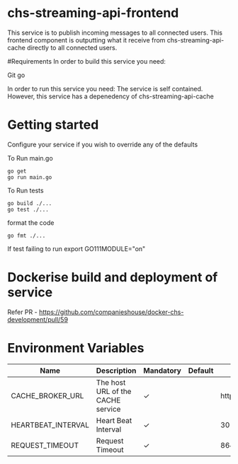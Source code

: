 # chs-streaming-api-frontend
This service is to publish incoming messages to all connected users.
This frontend component is outputting what it receive from chs-streaming-api-cache directly to all connected users.

#Requirements
In order to build this service you need:

Git
go

In order to run this service you need:
The service is self contained.
However, this service has a depenedency of chs-streaming-api-cache

# Getting started
Configure your service if you wish to override any of the defaults

To Run main.go

    go get
    go run main.go

To Run tests

    go build ./...
    go test ./...

format the code

    go fmt ./...

If test failing to run
    export GO111MODULE="on"

# Dockerise build and deployment of service

Refer PR - https://github.com/companieshouse/docker-chs-development/pull/59


# Environment Variables

Name                   | Description                          | Mandatory | Default | Example
---------------------- | ---------------------------------------------------------- | --------- | ------- | ------------------
CACHE_BROKER_URL       | The host URL of the CACHE service    | ✓         |         | http://HOST:PORT
HEARTBEAT_INTERVAL     | Heart Beat Interval                  | ✓         |         | 30
REQUEST_TIMEOUT        | Request Timeout                      | ✓         |         | 86400